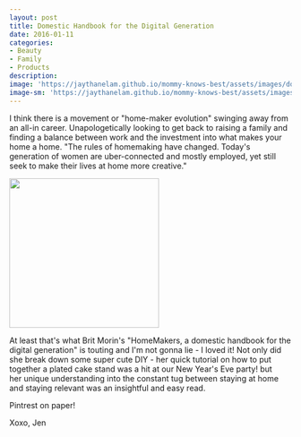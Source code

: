 ```yaml
---
layout: post
title: Domestic Handbook for the Digital Generation
date: 2016-01-11
categories:
- Beauty
- Family
- Products
description:
image: 'https://jaythanelam.github.io/mommy-knows-best/assets/images/domestic-handbook.jpg'
image-sm: 'https://jaythanelam.github.io/mommy-knows-best/assets/images/domestic-handbook.jpg'
---
```


I think there is a movement or "home-maker evolution" swinging away from an all-in career. Unapologetically looking to get back to raising a family and finding a balance between work and the investment into what makes your home a home. "The rules of homemaking have changed. Today's generation of women are uber-connected and mostly employed, yet still seek to make their lives at home more creative."

<img src="https://jaythanelam.github.io/mommy-knows-best/assets/images/homemaker-brit.jpg" style="width: 267px;"/>

At least that's what Brit Morin's "HomeMakers, a domestic handbook for the digital generation" is touting and I'm not gonna lie - I loved it! Not only did she break down some super cute DIY - her quick tutorial on how to put together a plated cake stand was a hit at our New Year's Eve party! but her unique understanding into the constant tug between staying at home and staying relevant was an insightful and easy read.

Pintrest on paper!

Xoxo,
Jen
